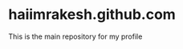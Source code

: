 # haiimrakesh.github.com
This is the main repository for my profile

<div data-iframe-width="150" data-iframe-height="270" data-share-badge-id="dba5860c-90e4-438a-93b5-a235671ebc57" data-share-badge-host="https://www.credly.com"></div><script type="text/javascript" async src="//cdn.credly.com/assets/utilities/embed.js"></script>
